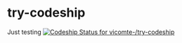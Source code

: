 try-codeship
============

Just testing
[ ![Codeship Status for vicomte-/try-codeship](https://codeship.io/projects/a856b830-f302-0131-e5b7-4a729fc31f8d/status)](https://codeship.io/projects/27779)
